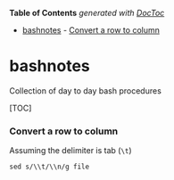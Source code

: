 **Table of Contents**  *generated with [DocToc](http://doctoc.herokuapp.com/)*

- [bashnotes](#)
		- [Convert a row to column](#)

# bashnotes
Collection of day to day bash procedures 

[TOC]

### Convert a row to column 
Assuming the delimiter is tab (`\t`)
```
sed s/\\t/\\n/g file
```
